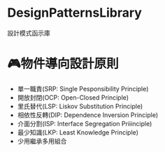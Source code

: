 ﻿# DesignPatternsLibrary
設計模式函示庫

# 🎮物件導向設計原則
* 單一職責(SRP: Single Pesponsibility Principle)
* 開放封閉(OCP: Open-Closed Principle)
* 里氏替代(LSP: Liskov Substitution Principle)
* 相依性反轉(DIP: Dependence Inversion Principle)
* 介面分割(ISP: Interface Segregation Priiinciple)
* 最少知識(LKP: Least Knowledge Principle)
* 少用繼承多用組合

